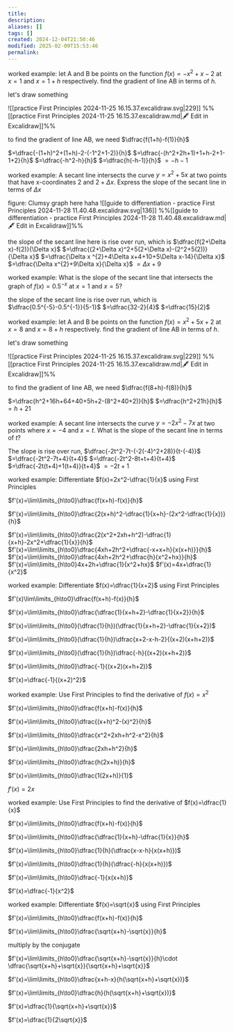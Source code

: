 ```yaml
---
title: 
description: 
aliases: []
tags: []
created: 2024-12-04T21:50:46
modified: 2025-02-09T15:53:46
permalink:
---
```


worked example: let A and B be points on the function $f(x)=-x^2+x-2$ at $x=1$ and $x=1+h$ respectively. find the gradient of line AB in terms of $h$.

let's draw something

![[practice First Principles 2024-11-25 16.15.37.excalidraw.svg|229]]
%%[[practice First Principles 2024-11-25 16.15.37.excalidraw.md|🖋 Edit in Excalidraw]]%%

to find the gradient of line AB, we need $\dfrac{f(1+h)-f(1)}{h}$

$=\dfrac{-(1+h)^2+(1+h)-2-(-1^2+1-2)}{h}$
$=\dfrac{-(h^2+2h+1)+1+h-2+1-1+2}{h}$
$=\dfrac{-h^2-h}{h}$
$=\dfrac{h(-h-1)}{h}$
$=-h-1$






worked example: A secant line intersects the curve $y=x^2+5x$ at two points that have x-coordinates $2$ and $2+\Delta x$. Express the slope of the secant line in terms of $\Delta x$

figure: Clumsy graph here haha
![[guide to differentiation - practice First Principles 2024-11-28 11.40.48.excalidraw.svg|136]]
%%[[guide to differentiation - practice First Principles 2024-11-28 11.40.48.excalidraw.md|🖋 Edit in Excalidraw]]%%

the slope of the secant line here is rise over run, which is $\dfrac{f(2+\Delta x)-f(2)}{\Delta x}$
$=\dfrac{(2+\Delta x)^2+5(2+\Delta x)-(2^2+5(2))}{\Delta x}$
$=\dfrac{\Delta x ^{2}+4\Delta x+4+10+5\Delta x-14}{\Delta x}$
$=\dfrac{\Delta x^{2}+9\Delta x}{\Delta x}$
$=\Delta x+9$



worked example: What is the slope of the secant line that intersects the graph of $f(x)=0.5^{-x}$ at $x=1$ and $x=5$?

the slope of the secant line is rise over run, which is $\dfrac{0.5^{-5}-0.5^{-1}}{5-1}$
$=\dfrac{32-2}{4}$
$=\dfrac{15}{2}$

worked example: let A and B be points on the function $f(x)=x^2+5x+2$ at $x=8$ and $x=8+h$ respectively. find the gradient of line AB in terms of $h$.

let's draw something

![[practice First Principles 2024-11-25 16.15.37.excalidraw.svg|229]]
%%[[practice First Principles 2024-11-25 16.15.37.excalidraw.md|🖋 Edit in Excalidraw]]%%

to find the gradient of line AB, we need $\dfrac{f(8+h)-f(8)}{h}$

$=\dfrac{h^2+16h+64+40+5h+2-(8^2+40+2)}{h}$
$=\dfrac{h^2+21h}{h}$
$=h+21$



worked example: A secant line intersects the curve $y=-2x^2-7x$ at two points where $x=-4$ and $x=t$. What is the slope of the secant line in terms of $t$?

The slope is rise over run, $\dfrac{-2t^2-7t-(-2(-4)^2+28)}{t-(-4)}$
$=\dfrac{-2t^2-7t+4}{t+4}$
$=\dfrac{-2t^2-8t+t+4}{t+4}$
$=\dfrac{-2t(t+4)+1(t+4)}{t+4}$
$=-2t+1$


worked example: Differentiate $f(x)=2x^2-\dfrac{1}{x}$ using First Principles

$f'(x)=\lim\limits_{h\to0}\dfrac{f(x+h)-f(x)}{h}$

$f'(x)=\lim\limits_{h\to0}\dfrac{2(x+h)^2-\dfrac{1}{x+h}-(2x^2-\dfrac{1}{x})}{h}$

$f'(x)=\lim\limits_{h\to0}\dfrac{2(x^2+2xh+h^2)-\dfrac{1}{x+h}-2x^2+\dfrac{1}{x}}{h}$
$f'(x)=\lim\limits_{h\to0}\dfrac{4xh+2h^2+\dfrac{-x+x+h}{x(x+h)}}{h}$
$f'(x)=\lim\limits_{h\to0}\dfrac{4xh+2h^2+\dfrac{h}{x^2+hx}}{h}$
$f'(x)=\lim\limits_{h\to0}4x+2h+\dfrac{1}{x^2+hx}$
$f'(x)=4x+\dfrac{1}{x^2}$


worked example: Differentiate $f(x)=\dfrac{1}{x+2}$ using First Principles

$f'(x)\lim\limits_{h\to0}\dfrac{f(x+h)-f(x)}{h}$

$f'(x)=\lim\limits_{h\to0}\dfrac{\dfrac{1}{x+h+2}-\dfrac{1}{x+2}}{h}$

$f'(x)=\lim\limits_{h\to0}(\dfrac{1}{h})(\dfrac{1}{x+h+2}-\dfrac{1}{x+2})$

$f'(x)=\lim\limits_{h\to0}(\dfrac{1}{h})\dfrac{x+2-x-h-2}{(x+2)(x+h+2)}$

$f'(x)=\lim\limits_{h\to0}(\dfrac{1}{h})\dfrac{-h}{(x+2)(x+h+2)}$

$f'(x)=\lim\limits_{h\to0}\dfrac{-1}{(x+2)(x+h+2)}$

$f'(x)=\dfrac{-1}{(x+2)^2}$


worked example: Use First Principles to find the derivative of $f(x)=x^2$

$f'(x)=\lim\limits_{h\to0}\dfrac{f(x+h)-f(x)}{h}$

$f'(x)=\lim\limits_{h\to0}\dfrac{(x+h)^2-(x)^2}{h}$

$f'(x)=\lim\limits_{h\to0}\dfrac{x^2+2xh+h^2-x^2}{h}$

$f'(x)=\lim\limits_{h\to0}\dfrac{2xh+h^2}{h}$

$f'(x)=\lim\limits_{h\to0}\dfrac{h(2x+h)}{h}$

$f'(x)=\lim\limits_{h\to0}\dfrac{1(2x+h)}{1}$

$f'(x)=2x$


worked example: Use First Principles to find the derivative of $f(x)=\dfrac{1}{x}$

$f'(x)=\lim\limits_{h\to0}\dfrac{f(x+h)-f(x)}{h}$

$f'(x)=\lim\limits_{h\to0}\dfrac{\dfrac{1}{x+h}-\dfrac{1}{x}}{h}$

$f'(x)=\lim\limits_{h\to0}\dfrac{1}{h}(\dfrac{x-x-h}{x(x+h)})$

$f'(x)=\lim\limits_{h\to0}\dfrac{1}{h}(\dfrac{-h}{x(x+h)})$

$f'(x)=\lim\limits_{h\to0}\dfrac{-1}{x(x+h)}$

$f'(x)=\dfrac{-1}{x^2}$


worked example: Differentiate $f(x)=\sqrt{x}$ using First Principles

$f'(x)=\lim\limits_{h\to0}\dfrac{f(x+h)-f(x)}{h}$

$f'(x)=\lim\limits_{h\to0}\dfrac{\sqrt{x+h}-\sqrt{x}}{h}$

multiply by the conjugate

$f'(x)=\lim\limits_{h\to0}\dfrac{\sqrt{x+h}-\sqrt{x}}{h}\cdot \dfrac{\sqrt{x+h}+\sqrt{x}}{\sqrt{x+h}+\sqrt{x}}$

$f'(x)=\lim\limits_{h\to0}\dfrac{x+h-x}{h(\sqrt{x+h}+\sqrt{x})}$

$f'(x)=\lim\limits_{h\to0}\dfrac{h}{h(\sqrt{x+h}+\sqrt{x})}$

$f'(x)=\dfrac{1}{\sqrt{x+h}+\sqrt{x}}$

$f'(x)=\dfrac{1}{2\sqrt{x}}$
